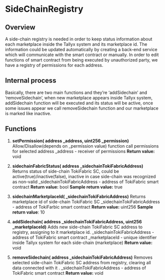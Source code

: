 # SideChainRegistry
## Overview

A side-chain registry is needed in order to keep status information about each marketplace inside the Tallyx system and its marketplace id. The information could be updated automatically by creating a back-end service which will communicate with the smart contract or manually. In order to edit functions of smart contract from being executed by unauthorized party, we have a registry of permissions for each address.

## Internal process

Basically, there are two main functions and they’re ‘addSidechain’ and ‘removeSidechain’, when new marketplace appears inside Tallyx system, addSidechain function will be executed and its status will be active, once some issues appear we call removeSidechain function and our marketplace is marked like inactive.

## Functions

1.  **setPermission( address _address, uint256 _permission)**
Allow/Disallow(depends on _permission value) function call permissions for selected address _address - receiver of permissions
**Return value:** void

2. **sidechainFabricStatus( address _sidechainTokiFabricAddress)**
Returns status of side-chain TokiFabric SC, could be active(true)/inactive(false), inactive in case side-chain was recognized as non-valid 
_sidechainTokiFabricAddress - address of TokiFabric smart contract
**Return value:** bool
**Sample return value:** true

3.  **sidechainMarketplaceId( _sidechainTokiFabricAddress)**
Returns marketplace id of side-chain TokiFabric SC _sidechainTokiFabricAddress - address of TokiFarbic smart contract
**Return value:**  uint256
**Sample return value**: 10

4.  **addSidechain( address _sidechainTokiFabricAddress, uint256 _marketplaceId)**
Adds new side-chain TokiFabric SC address to registry, assigning to it marketplace id.
_sidechainTokiFabricAddress - address of TokiFabric smart contract 
_marketplaceId - unique identifier inside Tallyx system for each side-chain (marketplace)
**Return value:** void

5. **removeSidechain( address _sidechainTokiFabricAddress)**
Removes selected side-chain TokiFabric SC address from registry, clearing all data connected with it .
_sidechainTokiFabricAddress - address of TokiFabric smart contract
**Return value:** void
